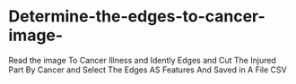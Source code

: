 # Determine-the-edges-to-cancer-image-

Read the image To Cancer Illness and Idently Edges and Cut The Injured Part By Cancer and Select The Edges AS Features And Saved in A File CSV
